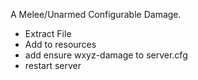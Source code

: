 A Melee/Unarmed Configurable Damage.

- Extract File
- Add to resources
- add ensure wxyz-damage to server.cfg
- restart server
